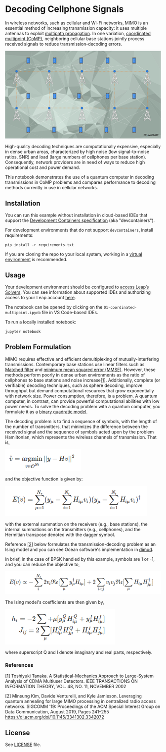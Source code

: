 
# Decoding Cellphone Signals

In wireless networks, such as cellular and Wi-Fi networks, 
[MIMO](https://en.wikipedia.org/wiki/MIMO) is an essential method of increasing 
transmission capacity: it uses multiple antennas to exploit 
[multipath propagation](https://en.wikipedia.org/wiki/Multipath_propagation). 
In one variation, 
[coordinated multipoint (CoMP)](https://en.wikipedia.org/wiki/Cooperative_MIMO),
neighboring cellular base stations jointly process received signals to reduce 
transmission-decoding errors.

![Figure 1](_static/network_visual.jpg "Artistic rendition of a cellular network")

High-quality decoding techniques are computationally expensive, especially in
dense urban areas, characterized by high noise (low signal-to-noise ratios, SNR) 
and load (large numbers of cellphones per base station). Consequently, network 
providers are in need of ways to reduce high operational cost and power demand. 

This notebook demonstrates the use of a quantum computer in decoding transmissions 
in CoMP problems and compares performance to decoding methods currently in use in 
cellular networks. 

## Installation

You can run this example without installation in cloud-based IDEs that support 
the [Development Containers specification](https://containers.dev/supporting)
(aka "devcontainers").

For development environments that do not support ``devcontainers``, install 
requirements:

    pip install -r requirements.txt

If you are cloning the repo to your local system, working in a 
[virtual environment](https://docs.python.org/3/library/venv.html) is 
recommended. 

## Usage

Your development environment should be configured to 
[access Leap’s Solvers](https://docs.ocean.dwavesys.com/en/stable/overview/sapi.html).
You can see information about supported IDEs and authorizing access to your 
Leap account [here](https://docs.dwavesys.com/docs/latest/doc_leap_dev_env.html).  

The notebook can be opened by clicking on the 
``01-coordinated-multipoint.ipynb`` file in VS Code-based IDEs. 

To run a locally installed notebook:

```bash
jupyter notebook
```

## Problem Formulation

MIMO requires effective and efficient demultiplexing of mutually-interfering 
transmissions. Contemporary base stations use linear filters such as 
[Matched filter](https://en.wikipedia.org/wiki/Matched_filter) and 
[minimum mean squared error (MMSE)](https://en.wikipedia.org/wiki/Minimum_mean_square_error). 
However, these methods perform poorly in dense urban environments as the ratio 
of cellphones to base stations and noise increase[[1]](#1). Additionally, complete 
(or verifiable) decoding techniques, such as sphere decoding, improve throughput 
but demand computational resources that grow exponentially with network size. 
Power consumption, therefore, is a problem. A quantum computer, in contrast, can 
provide powerful computational abilities with low power needs. To solve the 
decoding problem with a quantum computer, you formulate it as a 
[binary quadratic model](https://docs.dwavesys.com/docs/latest/c_gs_workflow.html).  

The decoding problem is to find a sequence of symbols, with the length of the 
number of transmitters, that minimizes the difference between the received 
signal and the sequence of symbols acted upon by the problem Hamiltonian, 
which represents the wireless channels of transmission. That is,  

![eq1](_static/eq_armin_y_minus_hv.png)

and the objective function is given by:

![eq2](_static/eq_e_full.png)

with the external summation on the receivers (e.g., base stations),
the internal summations on the transmitters (e.g., cellphones), and 
the Hermitian transpose denoted with the dagger symbol.  


Reference [[2]](#2) below formulates the transmission-decoding problem as an 
Ising model and you can see Ocean software's implementation in 
[dimod](https://docs.ocean.dwavesys.com/en/stable/docs_dimod/sdk_index.html).

In brief, in the case of BPSK handled by this example, symbols are 1 or -1, 
and you can reduce the objective to,

![eq3](_static/eq_e_quadratic.png)

The Ising model's coefficients are then given by,

![eq4](_static/eq_h_j.png)

where superscript Q and I denote imaginary and real parts, respectively. 

### References

<a name="1">[1]</a> Toshiyuki Tanaka. 
A Statistical-Mechanics Approach to Large-System Analysis of CDMA Multiuser Detectors.
IEEE TRANSACTIONS ON INFORMATION THEORY, VOL. 48, NO. 11, NOVEMBER 2002

<a name="2">[2]</a> Minsung Kim, Davide Venturelli, and Kyle Jamieson. 
Leveraging quantum annealing for large MIMO processing in centralized radio access networks.
SIGCOMM '19: Proceedings of the ACM Special Interest Group on Data Communication, August 2019, Pages 241–255 
https://dl.acm.org/doi/10.1145/3341302.3342072

## License

See [LICENSE](LICENSE.md) file.
